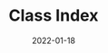 ---
title: Class Index
linktitle: Classes
toc: false
type: specs
layout: glossary
date: "2022-01-18"
draft: false
specification: VEC
version: 1.2.2
menu:
  VEC-1.2.2:
    identifier: classes   
    weight: 100000

# Prev/next pager order (if `docs_section_pager` enabled in `params.toml`)
weight: 100000
---